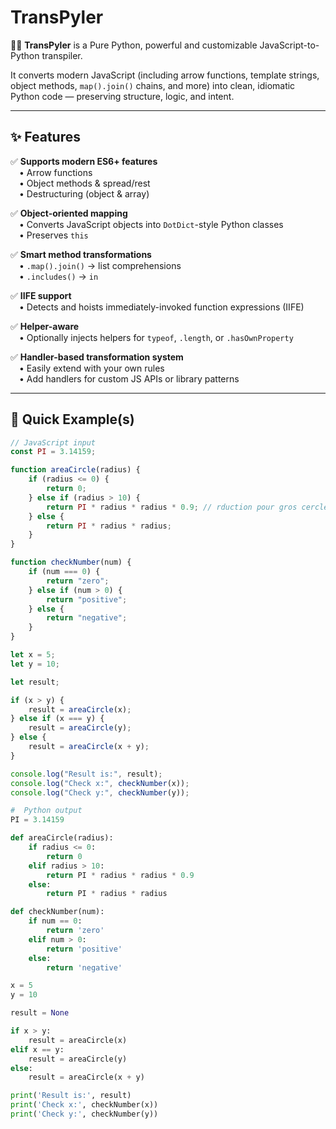 # TransPyler

🐍✨ **TransPyler** is a Pure Python, powerful and customizable JavaScript-to-Python transpiler.

It converts modern JavaScript (including arrow functions, template strings, object methods, `map().join()` chains, and more) into clean, idiomatic Python code — preserving structure, logic, and intent.

---

## ✨ Features


✅ **Supports modern ES6+ features**  
 • Arrow functions  
 • Object methods & spread/rest  
 • Destructuring (object & array)  

✅ **Object-oriented mapping**  
 • Converts JavaScript objects into `DotDict`-style Python classes  
 • Preserves `this`

✅ **Smart method transformations**  
 • `.map().join()` → list comprehensions  
 • `.includes()` → `in`  

✅ **IIFE support**  
 • Detects and hoists immediately-invoked function expressions (IIFE)  

✅ **Helper-aware**  
 • Optionally injects helpers for `typeof`, `.length`, or `.hasOwnProperty`

✅ **Handler-based transformation system**  
 • Easily extend with your own rules  
 • Add handlers for custom JS APIs or library patterns



---

## 🚀 Quick Example(s)

```js
// JavaScript input
const PI = 3.14159;

function areaCircle(radius) {
    if (radius <= 0) {
        return 0;
    } else if (radius > 10) {
        return PI * radius * radius * 0.9; // rduction pour gros cercles
    } else {
        return PI * radius * radius;
    }
}

function checkNumber(num) {
    if (num === 0) {
        return "zero";
    } else if (num > 0) {
        return "positive";
    } else {
        return "negative";
    }
}

let x = 5;
let y = 10;

let result;

if (x > y) {
    result = areaCircle(x);
} else if (x === y) {
    result = areaCircle(y);
} else {
    result = areaCircle(x + y);
}

console.log("Result is:", result);
console.log("Check x:", checkNumber(x));
console.log("Check y:", checkNumber(y));

```
```python
#  Python output
PI = 3.14159

def areaCircle(radius):
    if radius <= 0:
        return 0
    elif radius > 10:
        return PI * radius * radius * 0.9
    else:
        return PI * radius * radius

def checkNumber(num):
    if num == 0:
        return 'zero'
    elif num > 0:
        return 'positive'
    else:
        return 'negative'

x = 5
y = 10

result = None

if x > y:
    result = areaCircle(x)
elif x == y:
    result = areaCircle(y)
else:
    result = areaCircle(x + y)

print('Result is:', result)
print('Check x:', checkNumber(x))
print('Check y:', checkNumber(y))
```
